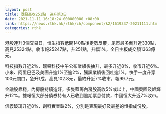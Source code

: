 ```yaml
---
layout: post
title: 港股高收251點　連升第3日
date: 2021-11-11 16:18:24.000000000 +08:00
link: https://news.rthk.hk/rthk/ch/component/k2/1619337-20211111.htm
categories: rthk
---
```


港股連升3個交易日，恒生指數低開140點後走勢反覆，尾市最多倒升近330點，高見25324點。收市報25247點，升251點，升幅1%，全日主板成交額1363億元。

科技指數升近2%，瑞聲科技中午公布業績後抽升，最多升近8%，收市升近6%。小米、阿里巴巴及美團升逾1%至逾2%，騰訊業績後回吐逾1%。快手一度升穿100元關口，急升1成，高見102.8元，最終升近7%收市，報99.7元。

金融股靠穩，內房股持續造好，多隻藍籌內房股高收5%或以上，中國奧園及旭輝升12%。據報恒大部分債券持有人已收到逾期票息付款，中國恒大升近7%收市。

信義玻璃升近8%，創科實業跌2%，分別是表現最好及最差的恒指成份股。
